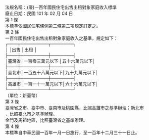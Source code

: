 法規名稱：(廢)一百年國民住宅出售出租對象家庭收入標準  
廢止日期：民國 101 年 02 月 04 日  
第 1 條  
本標準依國民住宅條例第二條第二項規定訂定之。  
第 2 條  
一百年國民住宅出售出租對象家庭收入之基準，規定如下︰  
┌───┬─────────┬───────┐  
│ │出售 │出租 │  
├───┼─────────┼───────┤  
│臺灣省│一百零三萬元以下 │五十六萬元以下│  
├───┼─────────┼───────┤  
│臺北市│一百五十八萬元以下│九十九萬元以下│  
├───┼─────────┼───────┤  
│高雄市│一百一十一萬元以下│六十六萬元以下│  
└───┴─────────┴───────┘  
（單位：新臺幣）  
第 3 條  
臺灣省之市、臺中市、臺南市及桃園縣，比照高雄市之基準辦理；新北市  
，比照臺北市之基準辦理。  
金門及馬祖地區，比照臺灣省之基準辦理。  
第 4 條  
本標準自中華民國一百年一月一日施行，至一百年十二月三十一日止。  


